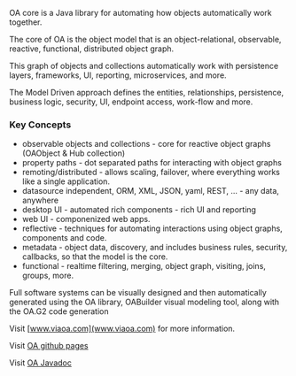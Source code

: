 OA core is a Java library for automating how objects automatically work together.

The core of OA is the object model that is an object-relational, observable, reactive, functional, distributed object graph. 

This graph of objects and collections automatically work with persistence layers, frameworks, UI, reporting, microservices, and more.

The Model Driven approach defines the entities, relationships, persistence, business logic, security, UI, endpoint access, work-flow and more.


### Key Concepts

*   observable objects and collections - core for reactive object graphs (OAObject & Hub collection)
*   property paths - dot separated paths for interacting with object graphs
*   remoting/distributed - allows scaling, failover, where everything works like a single application.
*   datasource independent, ORM, XML, JSON, yaml, REST, ... - any data, anywhere
*   desktop UI - automated rich components - rich UI and reporting
*   web UI - componenized web apps.
*   reflective - techniques for automating interactions using object graphs, components and code.
*   metadata - object data, discovery, and includes business rules, security, callbacks, so that the model is the core.
*   functional - realtime filtering, merging, object graph, visiting, joins, groups, more.


Full software systems can be visually designed and then automatically generated using the OA library, OABuilder visual modeling tool, along with the OA.G2 code generation

Visit [www.viaoa.com](www.viaoa.com) for more information.

Visit [OA github pages](http://viaoa.github.io/oa)

Visit [OA Javadoc](http://viaoa.github.io/oa-core/docs/index.html)

